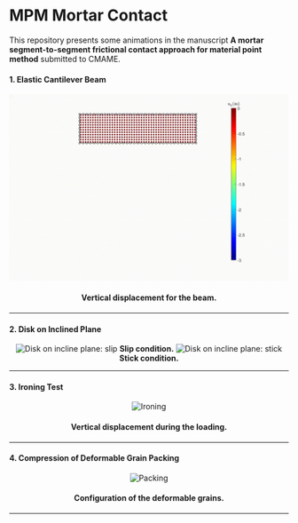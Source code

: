 # MPM Mortar Contact

This repository presents some animations in the manuscript __A mortar segment-to-segment frictional contact approach for material point
method__ submitted to CMAME.

#### 1. Elastic Cantilever Beam

<div align="center">
    <img src="images/beam.gif" alt="Vertical displacement" style="max-width: 100%; height: auto;">
    <h4>Vertical displacement for the beam.</h4>
</div>

---

#### 2. Disk on Inclined Plane

<div align="center">
    <img src="images/slip_ball.gif" alt="Disk on incline plane: slip" style="max-width: 100%; height: auto;">
    <strong>Slip condition.</strong>
    <img src="images/stick_ball.gif" alt="Disk on incline plane: stick" style="max-width: 100%; height: auto;">
     <strong>Stick condition.</strong>
</div>

---

#### 3. Ironing Test

<div align="center">
    <img src="images/ironing.gif" alt="Ironing" style="max-width: 100%; height: auto;">
    <h4>Vertical displacement during the loading.</h4>
</div>

---

#### 4. Compression of Deformable Grain Packing

<div align="center">
    <img src="images/packing.gif" alt="Packing" style="max-width: 100%; height: auto;">
    <h4>Configuration of the deformable grains.</h4>
</div>

---